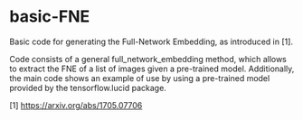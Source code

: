 # basic-FNE

Basic code for generating the Full-Network Embedding, as introduced in [1].

Code consists of a general full_network_embedding method, which allows to extract the FNE of a list of images given a pre-trained model.
Additionally, the main code shows an example of use by using a pre-trained model provided by the tensorflow.lucid package.

[1] https://arxiv.org/abs/1705.07706



